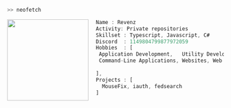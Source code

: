 ```bash
>> neofetch
```

<img align="left" src="https://avatars.githubusercontent.com/u/95893893?v=4" width="189"/>

```js
  Name : Revenz
  Activity: Private repositories
  Skillset : Typescript, Javascript, C#
  Discord  : 1149804799877972059
  Hobbies  : [
   Application Development,   Utility Development,
   Command-Line Applications, Websites, Web Apps
   
  ],
  Projects : [ 
    MouseFix, iauth, fedsearch
  ]
  
```
